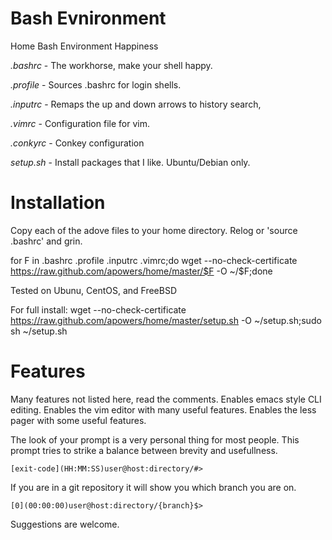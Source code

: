 Bash Evnironment
====

Home Bash Environment Happiness

*.bashrc* - The workhorse, make your shell happy.

*.profile* - Sources .bashrc for login shells.

*.inputrc* - Remaps the up and down arrows to history search,

*.vimrc* - Configuration file for vim.

*.conkyrc* - Conkey configuration

*setup.sh* - Install packages that I like. Ubuntu/Debian only.

Installation
====
Copy each of the adove files to your home directory.
Relog or 'source .bashrc' and grin.

for F in .bashrc .profile .inputrc .vimrc;do wget --no-check-certificate https://raw.github.com/apowers/home/master/$F -O ~/$F;done

Tested on Ubunu, CentOS, and FreeBSD

For full install:
wget --no-check-certificate https://raw.github.com/apowers/home/master/setup.sh -O ~/setup.sh;sudo sh ~/setup.sh

Features
====
Many features not listed here, read the comments.
Enables emacs style CLI editing.
Enables the vim editor with many useful features.
Enables the less pager with some useful features.

The look of your prompt is a very personal thing for most people.
This prompt tries to strike a balance between brevity and usefullness.

    [exit-code](HH:MM:SS)user@host:directory/#>

If you are in a git repository it will show you which branch you are on.

    [0](00:00:00)user@host:directory/{branch}$>

Suggestions are welcome.
